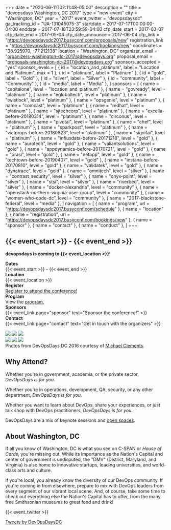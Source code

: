 +++
date = "2020-06-11T02:11:48-05:00"
description = ""
title = "devopsdays Washington, DC 2017"
type = "new-event"
city = "Washington, DC"
year = "2017"
event_twitter = "devopsdaysdc"
ga_tracking_id = "UA-131045075-3"
startdate = 2017-07-17T00:00:00-04:00
enddate = 2017-07-18T23:59:59-04:00
cfp_date_start = 2017-03-07
cfp_date_end = 2017-05-04
cfp_date_announce = 2017-06-04
cfp_link = "https://devopsdaysdc2017.busyconf.com/proposals/new"
registration_link = "https://devopsdaysdc2017.busyconf.com/bookings/new"
coordinates = "38.925970, -77.212138"
location = "Washington, DC"
organizer_email = "organizers-washington-dc-2017@devopsdays.org"
proposal_email = "proposals-washington-dc-2017@devopsdays.org"
sponsors_accepted = "yes"
sponsor_levels = [
    { id = "location_and_platinum", label = "Location and Platinum", max = 1 },
    { id = "platinum", label = "Platinum" },
    { id = "gold", label = "Gold" },
    { id = "silver", label = "Silver" },
    { id = "community", label = "Community" },
    { id = "media", label = "Media" },
]
sponsors = [
    { name = "capitalone", level = "location_and_platinum" },
    { name = "govready", level = "platinum" },
    { name = "eglobaltech", level = "platinum" },
    { name = "twistlock", level = "platinum" },
    { name = "opsgenie", level = "platinum" },
    { name = "comcast", level = "platinum" },
    { name = "redhat", level = "platinum" },
    { name = "sjtechcorp", level = "platinum" },
    { name = "excella-before-20180314", level = "platinum" },
    { name = "circonus", level = "platinum" },
    { name = "pivotal", level = "platinum" },
    { name = "chef", level = "platinum" },
    { name = "sparkpost", level = "platinum" },
    { name = "victorops-before-20180823", level = "platinum" },
    { name = "signifai", level = "platinum" },
    { name = "influxdata-before-20171218", level = "gold" },
    { name = "aurotech", level = "gold" },
    { name = "valiantsolutions", level = "gold" },
    { name = "appdynamics-before-20170721", level = "gold" },
    { name = "orasi", level = "gold" },
    { name = "netapp", level = "gold" },
    { name = "techtown-before-20190407", level = "gold" },
    { name = "instana-before-20170810", level = "gold" },
    { name = "validatek", level = "gold" },
    { name = "dynatrace", level = "gold" },
    { name = "omnitech", level = "silver" },
    { name = "contrast_security", level = "silver" },
    { name = "onyx-point", level = "silver" },
    { name = "stsi", level = "silver" },
    { name = "riverbed", level = "silver" },
    { name = "docker-alexandria", level = "community" },
    { name = "openstack-northern-virginia-user-group", level = "community" },
    { name = "women-who-code-dc", level = "community" },
    { name = "2017-blackstone-federal", level = "media" },
]
navigation = [
    { name = "program", url = "https://devopsdaysdc2017.busyconf.com/schedule" },
    { name = "location" },
    { name = "registration", url = "https://devopsdaysdc2017.busyconf.com/bookings/new" },
    { name = "sponsor" },
    { name = "contact" },
    { name = "conduct" },
]
+++
<h2>{{< event_start >}} - {{< event_end >}}</h2>


**devopsdays is coming to {{< event_location >}}!**

<!-- <div style="text-align:center;">
  {{< event_logo >}}
</div> -->

<div class = "row">
  <div class = "col-md-2">
    <strong>Dates</strong>
  </div>
  <div class = "col-md-8">
    {{< event_start >}} - {{< event_end >}}
  </div>
</div>

<div class = "row">
  <div class = "col-md-2">
    <strong>Location</strong>
  </div>
  <div class = "col-md-8">
    {{< event_location >}}
  </div>
</div>

<div class = "row">
  <div class = "col-md-2">
    <strong>Register</strong>
  </div>
  <div class = "col-md-8">
    <a href="https://devopsdaysdc2017.busyconf.com/bookings/new">Register to attend the conference!</a>
  </div>
</div>

<!-- <div class = "row">
  <div class = "col-md-2">
    <strong>Propose</strong>
  </div>
  <div class = "col-md-8">
    {{< event_link page="propose" text="Propose a talk!" >}}
  </div>
</div> -->

<div class = "row">
  <div class = "col-md-2">
    <strong>Program</strong>
  </div>
  <div class = "col-md-8">
    View the <a href="https://devopsdaysdc2017.busyconf.com/schedule">program.</a>
  </div>
</div>

<!-- <div class = "row">
  <div class = "col-md-2">
    <strong>Speakers</strong>
  </div>
  <div class = "col-md-8">
    Check out the {{< event_link page="speakers" text="speakers!" >}}
  </div>
</div> -->

<div class = "row">
  <div class = "col-md-2">
    <strong>Sponsors</strong>
  </div>
  <div class = "col-md-8">
    {{< event_link page="sponsor" text="Sponsor the conference!" >}}
  </div>
</div>

<div class = "row">
  <div class = "col-md-2">
    <strong>Contact</strong>
  </div>
  <div class = "col-md-8">
    {{< event_link page="contact" text="Get in touch with the organizers" >}}
  </div>
</div>

<p>
<a href="https://mclementsphotography.smugmug.com/DevOps-Days-DC-2016/n-GCbqpW/i-hqjw3Bq"><img src="https://photos.smugmug.com/DevOps-Days-DC-2016/n-GCbqpW/i-hqjw3Bq/0/019da676/S/i-hqjw3Bq-S.jpg"></a>
<a href="https://mclementsphotography.smugmug.com/DevOps-Days-DC-2016/n-GCbqpW/i-S26WqQz"><img src="https://photos.smugmug.com/DevOps-Days-DC-2016/n-GCbqpW/i-S26WqQz/0/20cddf8a/S/i-S26WqQz-S.jpg"></a>
<a href="https://mclementsphotography.smugmug.com/DevOps-Days-DC-2016/n-GCbqpW/i-PFKWJjb"><img src="https://photos.smugmug.com/DevOps-Days-DC-2016/n-GCbqpW/i-PFKWJjb/0/90ec4555/S/i-PFKWJjb-S.jpg"></a>
<br/>
<a href="https://mclementsphotography.smugmug.com/DevOps-Days-DC-2016/n-GCbqpW/i-rHj95Kc"><img src="https://photos.smugmug.com/DevOps-Days-DC-2016/n-GCbqpW/i-rHj95Kc/0/a8716951/S/i-rHj95Kc-S.jpg"></a>
<a href="https://mclementsphotography.smugmug.com/DevOps-Days-DC-2016/n-GCbqpW/i-cVgNJnp"><img src="https://photos.smugmug.com/DevOps-Days-DC-2016/n-GCbqpW/i-cVgNJnp/0/9efc86d4/S/i-cVgNJnp-S.jpg"></a>
<a href="https://mclementsphotography.smugmug.com/DevOps-Days-DC-2016/n-GCbqpW/i-zxVfDXR"><img src="https://photos.smugmug.com/DevOps-Days-DC-2016/n-GCbqpW/i-zxVfDXR/0/305addf4/S/i-zxVfDXR-S.jpg"></a>
<br/>
Photos from DevOpsDays DC 2016 courtesy of <a href="https://mclementsphotography.smugmug.com/DevOps-Days-DC-2016/n-GCbqpW/">Michael Clements</a>.
</p>

## Why Attend?

Whether you're in government, academia, or the private sector, _DevOpsDays is
for you._

Whether you're in operations, development, QA, security, or any other
department, _DevOpsDays is for you._

Whether you want to learn about DevOps, share your experiences, or just talk
shop with DevOps practitioners, _DevOpsDays is for you._

DevOpsDays are a mix of keynote sessions and [open
spaces](http://en.wikipedia.org/wiki/Open_Space_Technology).

## About Washington, DC

If all you know of Washington, DC is what you see on C-SPAN or _House of Cards_,
you're missing out. While its importance as the Nation's Capital and center of
government is undisputed, the "DMV" (District, Maryland, and Virginia) is also
home to innovative startups, leading universities, and world-class arts and
culture.

If you're local, you already know the diversity of our DevOps community. If
you're coming in from elsewhere, prepare to mix with DevOps leaders from every
segment of our vibrant local scene. And, of course, take some time to check out
everything else the Nation's Capital has to offer, from the many free
Smithsonian museums to great food and drink!

<p>
  {{< event_twitter >}}
</p>

<div>
<a class="twitter-timeline" data-width="800" data-height="600" data-theme="light" href="https://twitter.com/DevOpsDaysDC">Tweets by DevOpsDaysDC</a> <script async src="//platform.twitter.com/widgets.js" charset="utf-8"></script>
</div>
